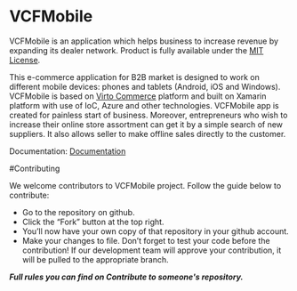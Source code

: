 # VCFMobile
 
VCFMobile is an application which helps business to increase revenue by expanding its dealer network. Product is fully available under the [MIT License]().

This e-commerce application for B2B market is designed to work on different mobile devices: phones and tablets (Android, iOS and Windows).  VCFMobile is based on [Virto Сommerce](https://virtocommerce.com/) platform and built on Xamarin platform with use of IoC, Azure and other technologies.
VCFMobile app is created for painless start of business. Moreover,  entrepreneurs who wish to increase their online store assortment can get it by a simple search of new suppliers. It also allows seller to make offline sales directly to the customer.

Documentation: [Documentation](https://github.com/VirtoCommerce/vc-platform/blob/master/README.md)

#Contributing

We welcome contributors to VCFMobile project. Follow the guide below to contribute:

- Go to the repository on github. 
- Click the “Fork” button at the top right.
- You’ll now have your own copy of that repository in your github account.
- Make your changes to file. Don’t forget to test your code before the contribution! If our development team will  approve your contribution, it will be pulled to the appropriate branch.

***Full rules you can find on Contribute to someone's repository.***
